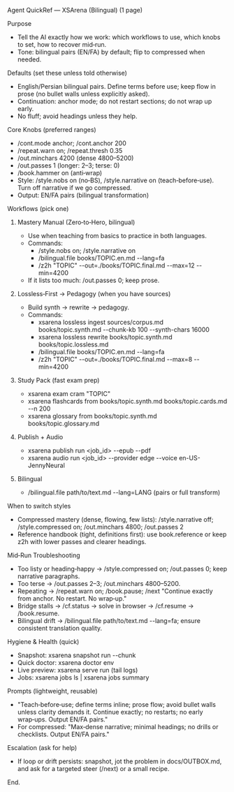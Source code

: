 Agent QuickRef — XSArena (Bilingual) (1 page)

Purpose
- Tell the AI exactly how we work: which workflows to use, which knobs to set, how to recover mid‑run.
- Tone: bilingual pairs (EN/FA) by default; flip to compressed when needed.

Defaults (set these unless told otherwise)
- English/Persian bilingual pairs. Define terms before use; keep flow in prose (no bullet walls unless explicitly asked).
- Continuation: anchor mode; do not restart sections; do not wrap up early.
- No fluff; avoid headings unless they help.

Core Knobs (preferred ranges)
- /cont.mode anchor; /cont.anchor 200
- /repeat.warn on; /repeat.thresh 0.35
- /out.minchars 4200 (dense 4800–5200)
- /out.passes 1 (longer: 2–3; terse: 0)
- /book.hammer on (anti‑wrap)
- Style: /style.nobs on (no‑BS), /style.narrative on (teach‑before‑use). Turn off narrative if we go compressed.
- Output: EN/FA pairs (bilingual transformation)

Workflows (pick one)
1) Mastery Manual (Zero‑to‑Hero, bilingual)
   - Use when teaching from basics to practice in both languages.
   - Commands:
     - /style.nobs on; /style.narrative on
     - /bilingual.file books/TOPIC.en.md --lang=fa
     - /z2h "TOPIC" --out=./books/TOPIC.final.md --max=12 --min=4200
   - If it lists too much: /out.passes 0; keep prose.

2) Lossless‑First → Pedagogy (when you have sources)
   - Build synth → rewrite → pedagogy.
   - Commands:
     - xsarena lossless ingest sources/corpus.md books/topic.synth.md --chunk-kb 100 --synth-chars 16000
     - xsarena lossless rewrite books/topic.synth.md books/topic.lossless.md
     - /bilingual.file books/TOPIC.en.md --lang=fa
     - /z2h "TOPIC" --out=./books/TOPIC.final.md --max=8 --min=4200

3) Study Pack (fast exam prep)
   - xsarena exam cram "TOPIC"
   - xsarena flashcards from books/topic.synth.md books/topic.cards.md --n 200
   - xsarena glossary from books/topic.synth.md books/topic.glossary.md

4) Publish + Audio
   - xsarena publish run <job_id> --epub --pdf
   - xsarena audio run <job_id> --provider edge --voice en-US-JennyNeural

5) Bilingual
   - /bilingual.file path/to/text.md --lang=LANG  (pairs or full transform)

When to switch styles
- Compressed mastery (dense, flowing, few lists): /style.narrative off; /style.compressed on; /out.minchars 4800; /out.passes 2
- Reference handbook (tight, definitions first): use book.reference or keep z2h with lower passes and clearer headings.

Mid‑Run Troubleshooting
- Too listy or heading‑happy → /style.compressed on; /out.passes 0; keep narrative paragraphs.
- Too terse → /out.passes 2–3; /out.minchars 4800–5200.
- Repeating → /repeat.warn on; /book.pause; /next "Continue exactly from anchor. No restart. No wrap‑up."
- Bridge stalls → /cf.status → solve in browser → /cf.resume → /book.resume.
- Bilingual drift → /bilingual.file path/to/text.md --lang=fa; ensure consistent translation quality.

Hygiene & Health (quick)
- Snapshot: xsarena snapshot run --chunk
- Quick doctor: xsarena doctor env
- Live preview: xsarena serve run (tail logs)
- Jobs: xsarena jobs ls | xsarena jobs summary <id>

Prompts (lightweight, reusable)
- "Teach‑before‑use; define terms inline; prose flow; avoid bullet walls unless clarity demands it. Continue exactly; no restarts; no early wrap‑ups. Output EN/FA pairs."
- For compressed: "Max‑dense narrative; minimal headings; no drills or checklists. Output EN/FA pairs."

Escalation (ask for help)
- If loop or drift persists: snapshot, jot the problem in docs/OUTBOX.md, and ask for a targeted steer (/next) or a small recipe.

End.
